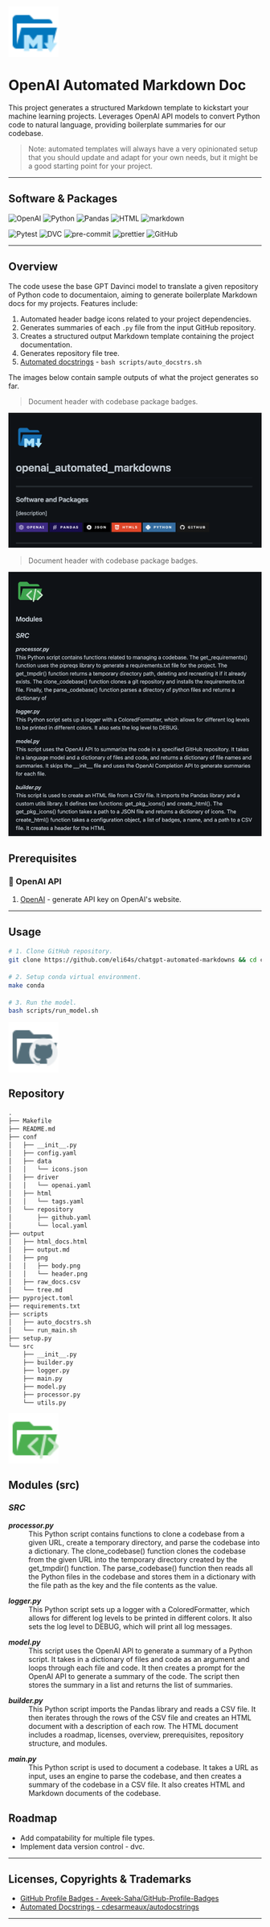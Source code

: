 <a style="vertical-align:middle">
<img src="https://raw.githubusercontent.com/PKief/vscode-material-icon-theme/ec559a9f6bfd399b82bb44393651661b08aaf7ba/icons/folder-markdown-open.svg" width="100"; style="vertical-align:middle" />
<span style="vertical-align:middle">
<h1>OpenAI Automated Markdown Doc</h1></span></a>

This project generates a structured Markdown template to kickstart your machine learning projects. Leverages OpenAI API models to convert Python code to natural language, providing boilerplate summaries for our codebase.

> Note: automated templates will always have a very opinionated setup that you should update and adapt for your own needs, but it might be a good starting point for your project.

---
## Software & Packages

![OpenAI](https://img.shields.io/badge/OpenAI-412991.svg?style=for-the-badge&logo=OpenAI&logoColor=white)
![Python](https://img.shields.io/badge/Python-3776AB.svg?style=for-the-badge&logo=Python&logoColor=white)
![Pandas](https://img.shields.io/badge/pandas-150458.svg?style=for-the-badge&logo=pandas&logoColor=white)
![HTML](https://img.shields.io/badge/HTML5-E34F26.svg?style=for-the-badge&logo=HTML5&logoColor=white)
![markdown](https://img.shields.io/badge/Markdown-000000?style=for-the-badge&logo=markdown&logoColor=white)

![Pytest](https://img.shields.io/badge/Pytest-0A9EDC.svg?style=for-the-badge&logo=Pytest&logoColor=white)
![DVC](https://img.shields.io/badge/DVC-13ADC7.svg?style=for-the-badge&logo=DVC&logoColor=white)
![pre-commit](https://img.shields.io/badge/pre-commit-FAB040?style=for-the-badge&logo=precommit&logoColor=FAB040)
![prettier](https://img.shields.io/badge/prettier-1A2C34?style=for-the-badge&logo=prettier&logoColor=F7BA3E)
![GitHub](https://img.shields.io/badge/GitHub-181717.svg?style=for-the-badge&logo=GitHub&logoColor=white)

---

## Overview

The code usese the base GPT Davinci model to translate a given repository of Python code to documentaion, aiming to generate boilerplate Markdown docs for my projects. Features include:

1. Automated header badge icons related to your project dependencies.
2. Generates summaries of each `.py` file from the input GitHub repository.
3. Creates a structured output Markdown template containing the project documentation.
4. Generates repository file tree.
5. [Automated docstrings](https://github.com/cdesarmeaux/autodocstrings) - ```bash scripts/auto_docstrs.sh```

The images below contain sample outputs of what the project generates so far.

> Document header with codebase package badges.

![GPT-3](output/png/header.png)

> Document header with codebase package badges.

![GPT-3](output/png/body.png)

## Prerequisites
### 🤖 OpenAI API
1. [OpenAI](https://beta.openai.com/docs/introduction) - generate API key on OpenAI's website.

---
## Usage

```Bash
# 1. Clone GitHub repository.
git clone https://github.com/eli64s/chatgpt-automated-markdowns && cd chatgpt-automated-markdowns

# 2. Setup conda virtual environment.
make conda

# 3. Run the model.
bash scripts/run_model.sh
```

<a style="vertical-align:middle">
<img src="https://raw.githubusercontent.com/PKief/vscode-material-icon-theme/ec559a9f6bfd399b82bb44393651661b08aaf7ba/icons/folder-github-open.svg" width="100"; style="vertical-align:middle" />
<span style="vertical-align:middle">
<h2>Repository</h2></span></a>

```shell
.
├── Makefile
├── README.md
├── conf
│   ├── __init__.py
│   ├── config.yaml
│   ├── data
│   │   └── icons.json
│   ├── driver
│   │   └── openai.yaml
│   ├── html
│   │   └── tags.yaml
│   └── repository
│       ├── github.yaml
│       └── local.yaml
├── output
│   ├── html_docs.html
│   ├── output.md
│   ├── png
│   │   ├── body.png
│   │   └── header.png
│   ├── raw_docs.csv
│   └── tree.md
├── pyproject.toml
├── requirements.txt
├── scripts
│   ├── auto_docstrs.sh
│   └── run_main.sh
├── setup.py
└── src
    ├── __init__.py
    ├── builder.py
    ├── logger.py
    ├── main.py
    ├── model.py
    ├── processor.py
    └── utils.py
```
<body>
<a style="vertical-align:middle">
<img src="https://raw.githubusercontent.com/PKief/vscode-material-icon-theme/ec559a9f6bfd399b82bb44393651661b08aaf7ba/icons/folder-src-open.svg" width="100"; style="vertical-align:middle" />
<span style="vertical-align:middle">
<h2>Modules (src)</h2></span></a>
<h3><i>SRC</i></h3>
<dl>
    <dt><b><i>processor.py</i></b></dt>
    <dd>This Python script contains functions to clone a codebase from a given URL, create a temporary directory, and parse the codebase into a dictionary. The clone_codebase() function clones the codebase from the given URL into the temporary directory created by the get_tmpdir() function. The parse_codebase() function then reads all the Python files in the codebase and stores them in a dictionary with the file path as the key and the file contents as the value.</dd>
</dl>

<dl>
    <dt><b><i>logger.py</i></b></dt>
    <dd>This Python script sets up a logger with a ColoredFormatter, which allows for different log levels to be printed in different colors. It also sets the log level to DEBUG, which will print all log messages.</dd>
</dl>

<dl>
    <dt><b><i>model.py</i></b></dt>
    <dd>This script uses the OpenAI API to generate a summary of a Python script. It takes in a dictionary of files and code as an argument and loops through each file and code. It then creates a prompt for the OpenAI API to generate a summary of the code. The script then stores the summary in a list and returns the list of summaries.</dd>
</dl>

<dl>
    <dt><b><i>builder.py</i></b></dt>
    <dd>This Python script imports the Pandas library and reads a CSV file. It then iterates through the rows of the CSV file and creates an HTML document with a description of each row. The HTML document includes a roadmap, licenses, overview, prerequisites, repository structure, and modules.</dd>
</dl>

<dl>
    <dt><b><i>main.py</i></b></dt>
    <dd>This Python script is used to document a codebase. It takes a URL as input, uses an engine to parse the codebase, and then creates a summary of the codebase in a CSV file. It also creates HTML and Markdown documents of the codebase.</dd>
</dl>
</body>

## Roadmap

- Add compatability for multiple file types.
- Implement data version control - dvc.

---
## Licenses, Copyrights & Trademarks

- [GitHub Profile Badges - Aveek-Saha/GitHub-Profile-Badges](https://github.com/Aveek-Saha/GitHub-Profile-Badges)
- [Automated Docstrings - cdesarmeaux/autodocstrings](https://github.com/cdesarmeaux/autodocstrings)

---
